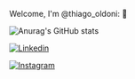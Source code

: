 
Welcome, I'm @thiago_oldoni: 👋


![Anurag's GitHub stats](https://github-readme-stats.vercel.app/api?username=ThOldoni&show_icons=true&theme=radical)

[![Linkedin](https://img.shields.io/badge/LinkedIn-0077B5?style=for-the-badge&logo=linkedin&logoColor=white)](https://br.linkedin.com/in/thiago-vizzotto-oldoni-366737162)

[![Instagram](https://img.shields.io/badge/Instagram-E4405F?style=for-the-badge&logo=instagram&logoColor=white)](https://www.instagram.com/thiago_oldoni/)

